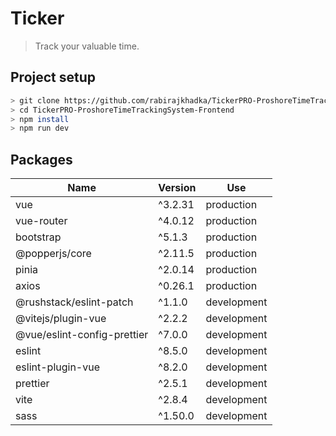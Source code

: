 # Ticker

> Track your valuable time.

## Project setup

```sh
> git clone https://github.com/rabirajkhadka/TickerPRO-ProshoreTimeTrackingSystem-Frontend.git
> cd TickerPRO-ProshoreTimeTrackingSystem-Frontend
> npm install
> npm run dev
```

## Packages

| Name                        | Version | Use         |
| --------------------------- | ------- | ----------- |
| vue                         | ^3.2.31 | production  |
| vue-router                  | ^4.0.12 | production  |
| bootstrap                   | ^5.1.3  | production  |
| @popperjs/core              | ^2.11.5 | production  |
| pinia                       | ^2.0.14 | production  |
| axios                       | ^0.26.1 | production  |
| @rushstack/eslint-patch     | ^1.1.0  | development |
| @vitejs/plugin-vue          | ^2.2.2  | development |
| @vue/eslint-config-prettier | ^7.0.0  | development |
| eslint                      | ^8.5.0  | development |
| eslint-plugin-vue           | ^8.2.0  | development |
| prettier                    | ^2.5.1  | development |
| vite                        | ^2.8.4  | development |
| sass                        | ^1.50.0 | development |
